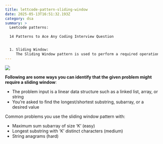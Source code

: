 ```yaml
---
title: lettcode-pattern-sliding-window
date: 2025-05-13T16:51:32.193Z
category: dsa
summary: >
  Leetcode patterns:
  
  14 Patterns to Ace Any Coding Interview Question


  1. Sliding Window:
     The Sliding Window pattern is used to perform a required operation on a specific window size of a given array or linked list, such as finding the longest subarray containing all 1s. Sliding Windows start from the 1st element and keep shifting right by one element and adjust the length of the window according to the problem that you are solving. In some cases, the window size remains constant and in other cases the sizes grows or shrinks.
---
```



![](sliding-window.avif)

<!--StartFragment-->

**Following are some ways you can identify that the given problem might require a sliding window**:

<!--EndFragment-->



<!--StartFragment-->

* The problem input is a linear data structure such as a linked list, array, or string
* You’re asked to find the longest/shortest substring, subarray, or a desired value

Common problems you use the sliding window pattern with:

* Maximum sum subarray of size ‘K’ (easy)
* Longest substring with ‘K’ distinct characters (medium)
* String anagrams (hard)

<!--EndFragment-->
